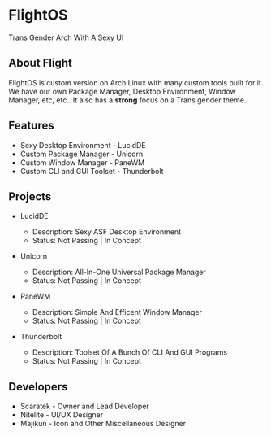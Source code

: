 # FlightOS
Trans Gender Arch With A Sexy UI

## About Flight
FlightOS is custom version on Arch Linux with many custom tools built for it. We have our own Package Manager, Desktop Environment, Window Manager, etc, etc.. It also has a **strong** focus on a Trans gender theme.

## Features
- Sexy Desktop Environment - LucidDE
- Custom Package Manager - Unicorn
- Custom Window Manager - PaneWM
- Custom CLI and GUI Toolset - Thunderbolt

## Projects
- LucidDE
  - Description: Sexy ASF Desktop Environment
  - Status: Not Passing | In Concept
  
- Unicorn
  - Description: All-In-One Universal Package Manager
  - Status: Not Passing | In Concept
  
- PaneWM
  - Description: Simple And Efficent Window Manager
  - Status: Not Passing | In Concept
  
- Thunderbolt
  - Description: Toolset Of A Bunch Of CLI And GUI Programs
  - Status: Not Passing | In Concept

## Developers
- Scaratek - Owner and Lead Developer
- Nitelite - UI/UX Designer
- Majikun - Icon and Other Miscellaneous Designer
